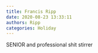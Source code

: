 ```yaml
---
title: Francis Ripp
date: 2020-08-23 13:33:11
authors: Ripp
categories: Holiday
---
```


 SENIOR and professional shit stirrer